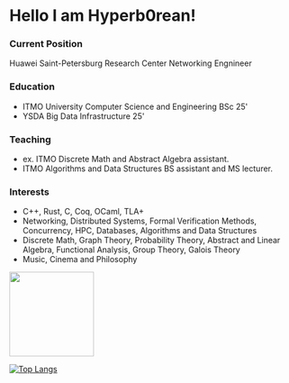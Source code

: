 # Hello I am Hyperb0rean!

### Current Position 
Huawei Saint-Petersburg Research Center Networking Engnineer

### Education
 - ITMO University Computer Science and Engineering BSc 25'
 - YSDA Big Data Infrastructure 25'

### Teaching
 - ex. ITMO Discrete Math and Abstract Algebra assistant.
 - ITMO Algorithms and Data Structures BS assistant and MS lecturer.

### Interests
- C++, Rust, C, Coq, OCaml, TLA+
- Networking, Distributed Systems, Formal Verification Methods, Concurrency, HPC, Databases, Algorithms and Data Structures
- Discrete Math, Graph Theory, Probability Theory, Abstract and Linear Algebra, Functional Analysis, Group Theory, Galois Theory
- Music, Cinema and Philosophy



<p>
<a href="https://github-readme-stats.vercel.app/api?username=Hyperb0rean&show_icons=true&count_private=true">
       <img height=150 src="https://github-readme-stats.vercel.app/api?username=Hyperb0rean&show_icons=true&count_private=true"/>
</a>

[![Top Langs](https://github-readme-stats.vercel.app/api/top-langs/?username=hyperb0rean&layout=pie&count_private=true&lang_count=10&hide=java,python,cmake)](https://github.com/anuraghazra/github-readme-stats)
</p>
